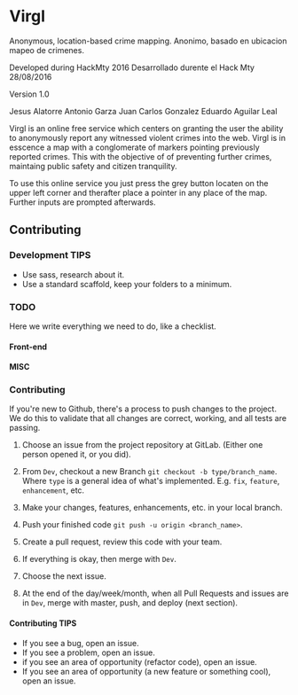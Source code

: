 # Virgl
Anonymous, location-based crime mapping.
Anonimo, basado en ubicacion mapeo de crimenes.

Developed during HackMty 2016
Desarrollado durente el Hack Mty
28/08/2016

Version 1.0

Jesus Alatorre
Antonio Garza
Juan Carlos Gonzalez
Eduardo Aguilar Leal


Virgl is an online free service which centers on granting the user the ability to anonymously report any witnessed violent crimes into the web. Virgl is in esscence a map with a conglomerate of markers pointing previously reported crimes. This with the objective of of preventing further crimes, maintaing public safety and citizen tranquility.

To use this online service you just press the grey button locaten on the upper left corner and therafter place a pointer in any place of the map. Further inputs are prompted afterwards.

## Contributing

### Development TIPS

* Use sass, research about it.
* Use a standard scaffold, keep your folders to a minimum.

### TODO

Here we write everything we need to do, like a checklist.

#### Front-end

#### MISC

### Contributing

If you're new to Github, there's a process to push changes to the project. We do this to validate that all changes are correct, working, and all tests are passing.

1. Choose an issue from the project repository at GitLab. (Either one person opened it, or you did).

2. From ```Dev```, checkout a new Branch ```git checkout -b type/branch_name```. Where ```type``` is a general idea of what's implemented. E.g. ```fix```, ```feature```, ```enhancement```, etc.

3. Make your changes, features, enhancements, etc. in your local branch.

4. Push your finished code ```git push -u origin <branch_name>```.

5. Create a pull request, review this code with your team.

6. If everything is okay, then merge with ```Dev```.

7. Choose the next issue.

8. At the end of the day/week/month, when all Pull Requests and issues are in ```Dev```, merge with master, push, and deploy (next section).

#### Contributing TIPS

* If you see a bug, open an issue.
* If you see a problem, open an issue.
* if you see an area of opportunity (refactor code), open an issue.
* If you see an area of opportunity (a new feature or something cool), open an issue.
